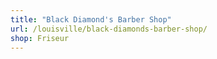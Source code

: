 ```yaml
---
title: "Black Diamond's Barber Shop"
url: /louisville/black-diamonds-barber-shop/
shop: Friseur
---
```

